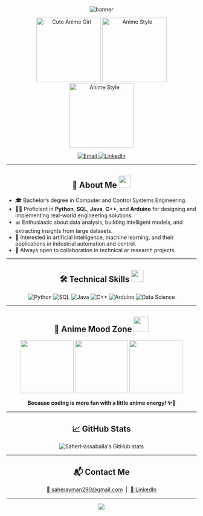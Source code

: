 <p align="center">
  <img src="https://capsule-render.vercel.app/api?type=waving&color=0:3C8CE7,100:00e6e6&height=180&section=header&text=Hi%20I'm%20Saher%20Hassaballa!%20%F0%9F%91%8B%F0%9F%98%8B&fontSize=40&fontAlign=50&fontColor=ffffff" alt="banner"/>
</p>

<p align="center">
  <img src="https://i.imgur.com/a7b5F4r.gif" alt="Cute Anime Girl" width="170" />
  <img src="https://i.imgur.com/2yaf2wb.gif" alt="Anime Style" width="170" />
  <img src="https://i.imgur.com/1KegWPz.gif" alt="Anime Style" width="170" />
</p>

<p align="center">
  <a href="mailto:saherayman290@gmail.com">
    <img src="https://img.shields.io/badge/Email-D14836?style=for-the-badge&logo=gmail&logoColor=white" alt="Email"/>
  </a>
  <a href="https://www.linkedin.com/in/saher-hassaballah-36a922196" target="_blank">
    <img src="https://img.shields.io/badge/LinkedIn-0077B5?style=for-the-badge&logo=linkedin&logoColor=white" alt="LinkedIn"/>
  </a>
</p>

---

<h2 align="center">🚀 About Me <img src="https://media.giphy.com/media/l0MYt5jPR6QX5pnqM/giphy.gif" width="32"/></h2>

- 🎓 Bachelor’s degree in Computer and Control Systems Engineering.
- 🧑‍💻 Proficient in **Python**, **SQL**, **Java**, **C++**, and **Arduino** for designing and implementing real-world engineering solutions.
- 📊 Enthusiastic about data analysis, building intelligent models, and extracting insights from large datasets.
- 🤖 Interested in artificial intelligence, machine learning, and their applications in industrial automation and control.
- 🤝 Always open to collaboration in technical or research projects.

---

<h2 align="center">🛠️ Technical Skills <img src="https://media.giphy.com/media/26gssIytJvy1b1THO/giphy.gif" width="32"/></h2>

<p align="center">
  <img src="https://img.shields.io/badge/-Python-3C8CE7?style=flat&logo=python&logoColor=white" alt="Python"/>
  <img src="https://img.shields.io/badge/-SQL-0099e5?style=flat&logo=mysql&logoColor=white" alt="SQL"/>
  <img src="https://img.shields.io/badge/-Java-f89820?style=flat&logo=java&logoColor=white" alt="Java"/>
  <img src="https://img.shields.io/badge/-C++-00599C?style=flat&logo=c%2B%2B&logoColor=white" alt="C++"/>
  <img src="https://img.shields.io/badge/-Arduino-00979D?style=flat&logo=arduino&logoColor=white" alt="Arduino"/>
  <img src="https://img.shields.io/badge/-Data%20Science-06B6D4?style=flat&logo=datacamp&logoColor=white" alt="Data Science"/>
</p>

---

<h2 align="center">🌸 Anime Mood Zone <img src="https://media.giphy.com/media/SiMcadhDEZDmF1i9Yo/giphy.gif" width="40"/></h2>

<p align="center">
  <img src="https://media.giphy.com/media/Zd6S0C7bY4x3e/giphy.gif" width="140"/>
  <img src="https://media.giphy.com/media/M9eG1qVjvN56H0MXt8/giphy.gif" width="140"/>
  <img src="https://media.giphy.com/media/11JTxkrmq4bGE0/giphy.gif" width="140"/>
</p>

<p align="center"><b>Because coding is more fun with a little anime energy! ✨👾</b></p>

---

<h2 align="center">📈 GitHub Stats</h2>

<p align="center">
  <img src="https://github-readme-stats.vercel.app/api?username=SaherHassaballa&show_icons=true&theme=radical" alt="SaherHassaballa's GitHub stats"/>
</p>

---

<h2 align="center">📬 Contact Me</h2>

<p align="center">
  <a href="mailto:saherayman290@gmail.com">📧 saherayman290@gmail.com</a> &nbsp;|&nbsp;
  <a href="https://www.linkedin.com/in/saher-hassaballah-36a922196" target="_blank">💼 LinkedIn</a>
</p>

---

<p align="center">
  <img src="https://capsule-render.vercel.app/api?type=waving&color=0:3C8CE7,100:00e6e6&height=120&section=footer"/>
</p>
